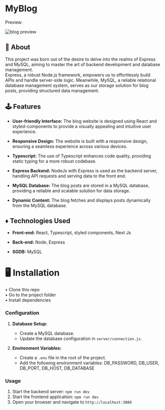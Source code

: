 # MyBlog

Preview:

![blog preview](https://github.com/caumaria/myblog/assets/88352423/612e817b-d7cc-4e88-b587-35da8f97647c)



## 🧠 About

This project was born out of the desire to delve into the realms of Express and MySQL, aiming to master the art of backend development and database management. <br>
Express, a robust Node.js framework, empowers us to effortlessly build APIs and handle server-side logic. Meanwhile, MySQL, a reliable relational database management system, serves as our storage solution for blog posts, providing structured data management.<br>

## 🕹️ Features

- **User-friendly Interface:** The blog website is designed using React and styled-components to provide a visually appealing and intuitive user experience.

- **Responsive Design:** The website is built with a responsive design, ensuring a seamless experience across various devices.

- **Typescript:** The use of Typescript enhances code quality, providing static typing for a more robust codebase.

- **Express Backend:** NodeJs with Express is used as the backend server, handling API requests and serving data to the front end.

- **MySQL Database:** The blog posts are stored in a MySQL database, providing a reliable and scalable solution for data storage.

- **Dynamic Content:** The blog fetches and displays posts dynamically from the MySQL database.

## ♦️ Technologies Used

- **Front-end:** React, Typescript, styled components,  Next Js

- **Back-end:** Node, Express

- **SGDB:** MySQL

# 🖥️ Installation

• Clone this repo <br>
• Go to the project folder<br>
• Install dependencies <br>

### Configuration

1. **Database Setup:**
   - Create a MySQL database.
   - Update the database configuration in `server/connection.js`.

2. **Environment Variables:**
   - Create a `.env` file in the root of the project. 
   - Add the following environment variables: DB_PASSWORD, DB_USER, DB_PORT, DB_HOST, DB_DATABASE

### Usage

1. Start the backend server: `npm run dev`
2. Start the frontend application: `npm run dev`
3. Open your browser and navigate to `http://localhost:3000`



